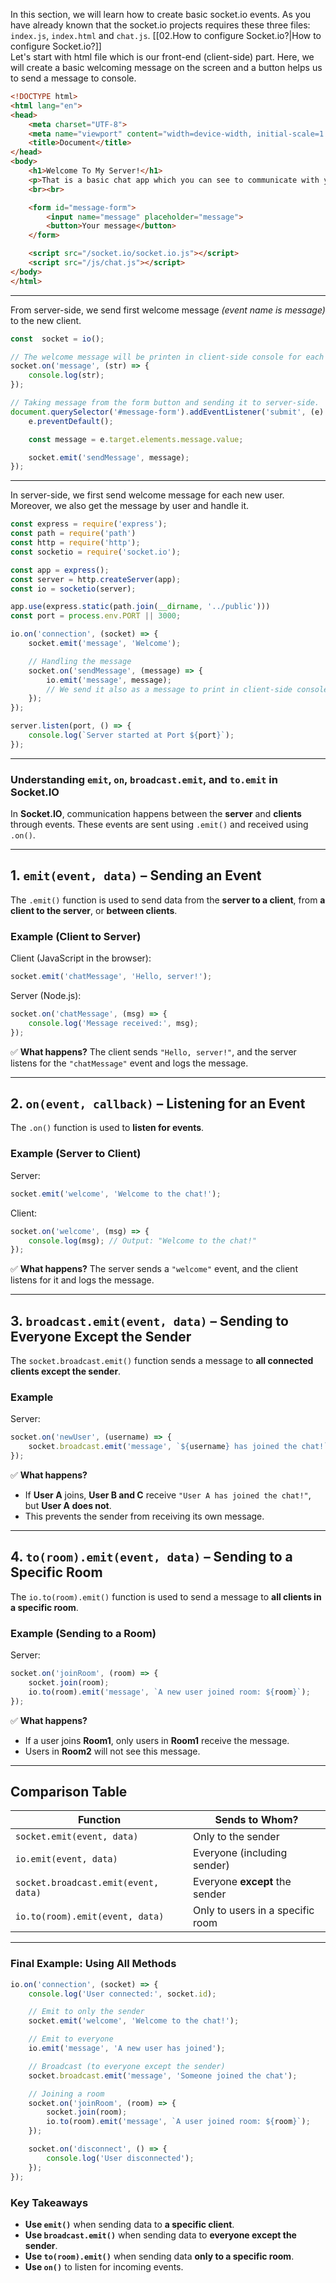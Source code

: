 In this section, we will learn how to create basic socket.io events. As you have already known that the socket.io projects requires these three files:
`index.js`, `index.html` and `chat.js`.
[[02.How to configure Socket.io?|How to configure Socket.io?]]
<br>
Let's start with html file which is our front-end (client-side) part. Here, we will create a basic welcoming message on the screen and a button helps us to send a message to console.

```html
<!DOCTYPE html>
<html lang="en">
<head>
    <meta charset="UTF-8">
    <meta name="viewport" content="width=device-width, initial-scale=1.0">
    <title>Document</title>
</head>
<body>
    <h1>Welcome To My Server!</h1>
    <p>That is a basic chat app which you can see to communicate with your friends!</p>
    <br><br>

    <form id="message-form">
        <input name="message" placeholder="message">
        <button>Your message</button>
    </form>

    <script src="/socket.io/socket.io.js"></script>
    <script src="/js/chat.js"></script>
</body>
</html>
```

---
From server-side, we send first welcome message *(event name is message)* to the new client.
```js
const  socket = io();

// The welcome message will be printen in client-side console for each new user once.
socket.on('message', (str) => {
    console.log(str); 
});

// Taking message from the form button and sending it to server-side.
document.querySelector('#message-form').addEventListener('submit', (e) => {
    e.preventDefault();

    const message = e.target.elements.message.value;

    socket.emit('sendMessage', message);
});
```
---
In server-side, we first send welcome message for each new user. Moreover, we also get the message by user and handle it.
```js
const express = require('express');
const path = require('path')
const http = require('http');
const socketio = require('socket.io');

const app = express();
const server = http.createServer(app);
const io = socketio(server);

app.use(express.static(path.join(__dirname, '../public')))
const port = process.env.PORT || 3000;

io.on('connection', (socket) => {
    socket.emit('message', 'Welcome');

	// Handling the message
    socket.on('sendMessage', (message) => {
        io.emit('message', message); 
        // We send it also as a message to print in client-side console.
    });
});

server.listen(port, () => {
    console.log(`Server started at Port ${port}`);
});
```

----
### **Understanding `emit`, `on`, `broadcast.emit`, and `to.emit` in Socket.IO**

In **Socket.IO**, communication happens between the **server** and **clients** through events. These events are sent using `.emit()` and received using `.on()`.

---

## **1. `emit(event, data)`** – Sending an Event

The `.emit()` function is used to send data from the **server to a client**, from **a client to the server**, or **between clients**.

### **Example (Client to Server)**

Client (JavaScript in the browser):

```javascript
socket.emit('chatMessage', 'Hello, server!');
```

Server (Node.js):

```javascript
socket.on('chatMessage', (msg) => {
    console.log('Message received:', msg);
});
```

✅ **What happens?** The client sends `"Hello, server!"`, and the server listens for the `"chatMessage"` event and logs the message.

---

## **2. `on(event, callback)`** – Listening for an Event

The `.on()` function is used to **listen for events**.

### **Example (Server to Client)**

Server:

```javascript
socket.emit('welcome', 'Welcome to the chat!');
```

Client:

```javascript
socket.on('welcome', (msg) => {
    console.log(msg); // Output: "Welcome to the chat!"
});
```

✅ **What happens?** The server sends a `"welcome"` event, and the client listens for it and logs the message.

---

## **3. `broadcast.emit(event, data)`** – Sending to Everyone Except the Sender

The `socket.broadcast.emit()` function sends a message to **all connected clients except the sender**.

### **Example**

Server:

```javascript
socket.on('newUser', (username) => {
    socket.broadcast.emit('message', `${username} has joined the chat!`);
});
```

✅ **What happens?**

- If **User A** joins, **User B and C** receive `"User A has joined the chat!"`, but **User A does not**.
- This prevents the sender from receiving its own message.

---

## **4. `to(room).emit(event, data)`** – Sending to a Specific Room

The `io.to(room).emit()` function is used to send a message to **all clients in a specific room**.

### **Example (Sending to a Room)**

Server:

```javascript
socket.on('joinRoom', (room) => {
    socket.join(room);
    io.to(room).emit('message', `A new user joined room: ${room}`);
});
```

✅ **What happens?**

- If a user joins **Room1**, only users in **Room1** receive the message.
- Users in **Room2** will not see this message.

---

## **Comparison Table**

|Function|Sends to Whom?|
|---|---|
|`socket.emit(event, data)`|Only to the sender|
|`io.emit(event, data)`|Everyone (including sender)|
|`socket.broadcast.emit(event, data)`|Everyone **except** the sender|
|`io.to(room).emit(event, data)`|Only to users in a specific room|

---

### **Final Example: Using All Methods**

```javascript
io.on('connection', (socket) => {
    console.log('User connected:', socket.id);

    // Emit to only the sender
    socket.emit('welcome', 'Welcome to the chat!');

    // Emit to everyone
    io.emit('message', 'A new user has joined');

    // Broadcast (to everyone except the sender)
    socket.broadcast.emit('message', 'Someone joined the chat');

    // Joining a room
    socket.on('joinRoom', (room) => {
        socket.join(room);
        io.to(room).emit('message', `A user joined room: ${room}`);
    });

    socket.on('disconnect', () => {
        console.log('User disconnected');
    });
});
```

### **Key Takeaways**

- **Use `emit()`** when sending data to **a specific client**.
- **Use `broadcast.emit()`** when sending data to **everyone except the sender**.
- **Use `to(room).emit()`** when sending data **only to a specific room**.
- **Use `on()`** to listen for incoming events.

